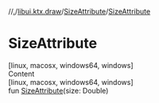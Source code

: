 //[.](../../index.md)/[libui.ktx.draw](../index.md)/[SizeAttribute](index.md)/[SizeAttribute](-size-attribute.md)



# SizeAttribute  
[linux, macosx, windows64, windows]  
Content  
[linux, macosx, windows64, windows]  
fun [SizeAttribute](-size-attribute.md)(size: Double)  



